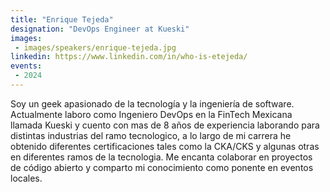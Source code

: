 ```yaml
---
title: "Enrique Tejeda"
designation: "DevOps Engineer at Kueski"
images:
 - images/speakers/enrique-tejeda.jpg
linkedin: https://www.linkedin.com/in/who-is-etejeda/
events:
 - 2024
---
```


Soy un geek apasionado de la tecnología y la ingeniería de software. Actualmente laboro como Ingeniero DevOps en la FinTech Mexicana llamada Kueski y cuento con mas de 8 años de experiencia laborando para distintas industrias del ramo tecnologico, a lo largo de mi carrera he obtenido diferentes certificaciones tales como la CKA/CKS y algunas otras en diferentes ramos de la tecnologia. Me encanta colaborar en proyectos de código abierto y comparto mi conocimiento como ponente en eventos locales.